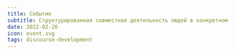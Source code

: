 ```yaml
---
title: Событие
subtitle: Cтруктурированная совместная деятельность людей в конкретном месте в определенное время
date: 2022-02-26
icon: event.svg
tags: discourse-development
---
```

